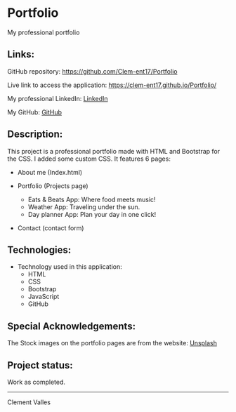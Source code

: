 # Portfolio

My professional portfolio


## Links:

GitHub repository: 
https://github.com/Clem-ent17/Portfolio

Live link to access the application:
https://clem-ent17.github.io/Portfolio/

My professional LinkedIn:
[LinkedIn](https://www.linkedin.com/in/clement-valles/)

My GitHub:
[GitHub](https://github.com/Clem-ent17)

## Description:

This project is a professional portfolio made with HTML and Bootstrap for the CSS. I added some custom CSS. 
It features 6 pages:
* About me (Index.html)

* Portfolio (Projects page)
    - Eats & Beats App: Where food meets music!
    - Weather App: Traveling under the sun.
    - Day planner App: Plan your day in one click!

* Contact (contact form)


## Technologies:

* Technology used in this application: 
    - HTML
    - CSS
    - Bootstrap
    - JavaScript
    - GitHub


## Special Acknowledgements:

The Stock images on the portfolio pages are from the website:
[Unsplash](https://unsplash.com/)


## Project status:

Work as completed.

- - -

Clement Valles